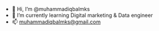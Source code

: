 - 👋 Hi, I’m @muhammadiqbalmks
- 🌱 I’m currently learning Digital marketing & Data engineer
- 📫 muhammadiqbalmks@gmail.com

<!---
muhammadiqbalmks/muhammadiqbalmks is a ✨ special ✨ repository because its `README.md` (this file) appears on your GitHub profile.
You can click the Preview link to take a look at your changes.
--->
